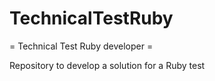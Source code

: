 TechnicalTestRuby
=================

= Technical Test Ruby developer =

Repository to develop a solution for a Ruby test
